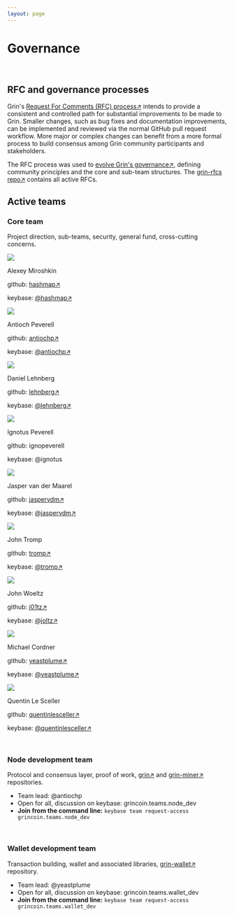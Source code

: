 ```yaml
---
layout: page
---
```


# Governance
<br>

## RFC and governance processes

Grin's [Request For Comments (RFC) process↗](https://github.com/mimblewimble/grin-rfcs/blob/master/text/0001-rfc-process.md) intends to provide a consistent and controlled path for substantial improvements to be made to Grin. Smaller changes, such as bug fixes and documentation improvements, can be implemented and reviewed via the normal GitHub pull request workflow. More major or complex changes can benefit from a more formal process to build consensus among Grin community participants and stakeholders.

The RFC process was used to [evolve Grin's governance↗](https://github.com/mimblewimble/grin-rfcs/blob/master/text/0002-grin-governance.md), defining community principles and the core and sub-team structures. The [grin-rfcs repo↗](https://github.com/mimblewimble/grin-rfcs) contains all active RFCs.
<br>

## Active teams

### Core team
Project direction, sub-teams, security, general fund, cross-cutting concerns.

<div class="team-table">
    <div class="team-table-member">
        <a href="http://github.com/hashmap" style="border-bottom: 0px ! important;"><img src="https://avatars.githubusercontent.com/hashmap" class="team-table-avatar"></a>
        <div class="team-table-details">
            <p class="team-table-title">Alexey Miroshkin</p>
            <p class="team-table-text">github: <a href="http://github.com/hashmap">hashmap↗</a></p>
            <p class="team-table-text">keybase: <a href="https://keybase.io/hashmap">@hashmap↗</a></p>
        </div>
    </div>
    <div class="team-table-member">
        <a href="http://github.com/antiochp" style="border-bottom: 0px ! important;"><img src="https://avatars.githubusercontent.com/antiochp" class="team-table-avatar"></a>
        <div class="team-table-details">
            <p class="team-table-title">Antioch Peverell</p>
            <p class="team-table-text">github: <a href="http://github.com/antiochp">antiochp↗</a></p>
            <p class="team-table-text">keybase: <a href="https://keybase.io/antiochp">@antiochp↗</a></p>
        </div>
    </div>
    <div class="team-table-member">
        <a href="http://github.com/lehnberg" style="border-bottom: 0px ! important;"><img src="https://avatars.githubusercontent.com/lehnberg" class="team-table-avatar"></a>
        <div class="team-table-details">
            <p class="team-table-title">Daniel Lehnberg</p>
            <p class="team-table-text">github: <a href="http://github.com/lehnberg">lehnberg↗</a></p>
            <p class="team-table-text">keybase: <a href="https://keybase.io/lehnberg">@lehnberg↗</a></p>
        </div>
    </div>
    <div class="team-table-member">
        <img src="https://avatars.githubusercontent.com/ignopeverell" class="team-table-avatar inactive">
        <div class="team-table-details">
            <p class="team-table-title inactive">Ignotus Peverell</p>
            <p class="team-table-text inactive">github: ignopeverell</p>
            <p class="team-table-text inactive">keybase: @ignotus</p>
        </div>
    </div>
    <div class="team-table-member">
        <a href="http://github.com/jaspervdm" style="border-bottom: 0px ! important;"><img src="https://avatars.githubusercontent.com/jaspervdm" class="team-table-avatar"></a>
        <div class="team-table-details">
            <p class="team-table-title">Jasper van der Maarel</p>
            <p class="team-table-text">github: <a href="http://github.com/jaspervdm">jaspervdm↗</a></p>
            <p class="team-table-text">keybase: <a href="https://keybase.io/jaspervdm">@jaspervdm↗</a></p>
        </div>
    </div>
    <div class="team-table-member">
        <a href="http://github.com/tromp" style="border-bottom: 0px ! important;"><img src="https://avatars.githubusercontent.com/tromp" class="team-table-avatar"></a>
        <div class="team-table-details">
            <p class="team-table-title">John Tromp</p>
            <p class="team-table-text">github: <a href="http://github.com/tromp">tromp↗</a></p>
            <p class="team-table-text">keybase: <a href="https://keybase.io/tromp">@tromp↗</a></p>
        </div>
    </div>
    <div class="team-table-member">
        <a href="http://github.com/j01tz" style="border-bottom: 0px ! important;"><img src="https://avatars.githubusercontent.com/j01tz" class="team-table-avatar"></a>
        <div class="team-table-details">
            <p class="team-table-title">John Woeltz</p>
            <p class="team-table-text">github: <a href="http://github.com/j01tz">j01tz↗</a></p>
            <p class="team-table-text">keybase: <a href="https://keybase.io/joltz">@joltz↗</a></p>
        </div>
    </div>
    <div class="team-table-member">
        <a href="http://github.com/yeastplume" style="border-bottom: 0px ! important;"><img src="https://avatars.githubusercontent.com/yeastplume" class="team-table-avatar"></a>
        <div class="team-table-details">
            <p class="team-table-title">Michael Cordner</p>
            <p class="team-table-text">github: <a href="http://github.com/yeastplume">yeastplume↗</a></p>
            <p class="team-table-text">keybase: <a href="https://keybase.io/yeastplume">@yeastplume↗</a></p>
        </div>
    </div>
    <div class="team-table-member">
        <a href="http://github.com/quentinlesceller" style="border-bottom: 0px ! important;"><img src="https://avatars.githubusercontent.com/quentinlesceller" class="team-table-avatar"></a>
        <div class="team-table-details">
            <p class="team-table-title">Quentin Le Sceller</p>
            <p class="team-table-text">github: <a href="http://github.com/quentinlesceller">quentinlesceller↗</a></p>
            <p class="team-table-text">keybase: <a href="https://keybase.io/quentinlesceller">@quentinlesceller↗</a></p>
        </div>
    </div>
</div>
<br>

### Node development team
Protocol and consensus layer, proof of work, [grin↗](http://github.com/mimblewimble/grin) and [grin-miner↗](http://github.com/mimblewimble/grin-miner) repositories.
* Team lead: @antiochp
* Open for all, discussion on keybase: grincoin.teams.node_dev
* **Join from the command line:** `keybase team request-access grincoin.teams.node_dev`
<br>

### Wallet development team
Transaction building, wallet and associated libraries, [grin-wallet↗](http://github.com/mimblewimble/grin-wallet) repository.

* Team lead: @yeastplume
* Open for all, discussion on keybase: grincoin.teams.wallet_dev
* **Join from the command line:** `keybase team request-access grincoin.teams.wallet_dev`